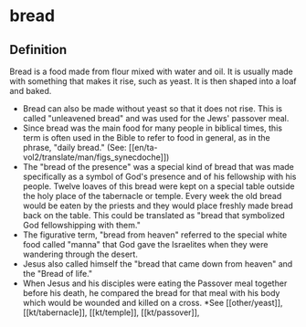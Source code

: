 # bread

## Definition

Bread is a food made from flour mixed with water and oil. It is usually made with something that makes it rise, such as yeast. It is then shaped into a loaf and baked.

* Bread can also be made without yeast so that it does not rise. This is called "unleavened bread" and was used for the Jews' passover meal.
* Since bread was the main food for many people in biblical times, this term is often used in the Bible to refer to food in general, as in the phrase, "daily bread." (See: [[en/ta-vol2/translate/man/figs_synecdoche]])
* The "bread of the presence" was a special kind of bread that was made specifically as a symbol of God's presence and of his fellowship with his people. Twelve loaves of this bread were kept on a special table outside the holy place of the tabernacle or temple. Every week the old bread would be eaten by the priests and they would place freshly made bread back on the table. This could be translated as "bread that symbolized God fellowshipping with them."
* The figurative term, "bread from heaven" referred to the special white food called "manna" that God gave the Israelites when they were wandering through the desert.
* Jesus also called himself the "bread that came down from heaven" and the "Bread of life."
* When Jesus and his disciples were eating the Passover meal together before his death, he compared the bread for that meal with his body which would be wounded and killed on a cross.
*See [[other/yeast]], [[kt/tabernacle]], [[kt/temple]], [[kt/passover]],